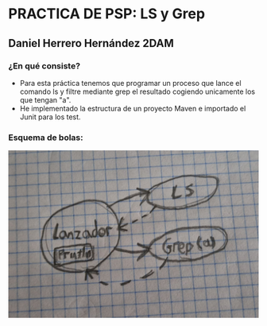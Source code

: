 # PRACTICA DE PSP: LS y Grep
## Daniel Herrero Hernández 2DAM

### ¿En qué consiste?

- Para esta práctica tenemos que programar un proceso que lance el comando ls y filtre mediante grep el resultado cogiendo unicamente los que tengan "a". 
- He implementado la estructura de un proyecto Maven e importado el Junit para los test.

### Esquema de bolas:
![Esquema](/TrabajoPSP/proceso/imagenes/esquema.jpg)
